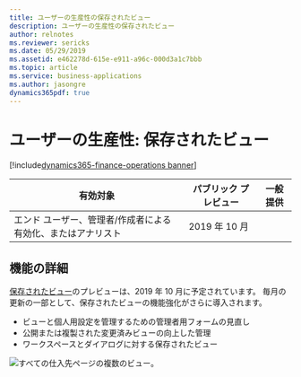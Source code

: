 ```yaml
---
title: ユーザーの生産性の保存されたビュー
description: ユーザーの生産性の保存されたビュー
author: relnotes
ms.reviewer: sericks
ms.date: 05/29/2019
ms.assetid: e462278d-615e-e911-a96c-000d3a1c7bbb
ms.topic: article
ms.service: business-applications
ms.author: jasongre
dynamics365pdf: true
---
```

# ユーザーの生産性: 保存されたビュー
[!include[dynamics365-finance-operations banner](../includes/dynamics365-finance-operations.md)]

| 有効対象    |  パブリック プレビュー | 一般提供 | 
| ---------- | ---------- |---------- |
|エンド ユーザー、管理者/作成者による有効化、またはアナリスト|2019 年 10 月| |






## 機能の詳細
<!--feature detail start -->
[保存されたビュー](https://docs.microsoft.com/business-applications-release-notes/April19/dynamics365-finance-operations/saved-views)のプレビューは、2019 年 10 月に予定されています。 毎月の更新の一部として、保存されたビューの機能強化がさらに導入されます。

-  ビューと個人用設定を管理するための管理者用フォームの見直し 
-  公開または複製された変更済みビューの向上した管理 
-  ワークスペースとダイアログに対する保存されたビュー 

 ![すべての仕入先ページの複数のビュー](media/user-productivity-saved-views-1.png "")。
<!--feature detail end -->










